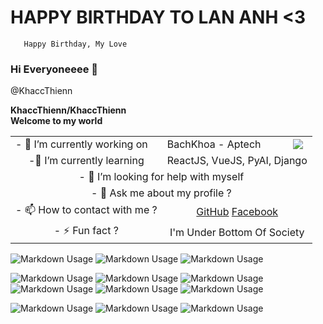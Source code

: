 # HAPPY BIRTHDAY TO LAN ANH <3 
```
   Happy Birthday, My Love
```
### Hi Everyoneeee 👋
@KhaccThienn

**KhaccThienn/KhaccThienn**
<br>
**Welcome to my world**
 
<table>
    <tr>
       <td>- 🔭 I’m currently working on </td> 
       <td>BachKhoa - Aptech</td>
       <td><img src="https://product.bachkhoa-aptech.edu.vn:33/Resources/Images/logo-bkap-edu.png"></td>
    </tr>
    <tr style="text-align: center">
       <td>-🌱 I’m currently learning</td> 
       <td colspan="2"> ReactJS, VueJS, PyAI, Django</td>
    </tr>
    <tr style="text-align: center">
       <td colspan="3">- 🤔 I’m looking for help with myself</td> 
    </tr>
    <tr style="text-align: center">
       <td colspan="3">- 💬 Ask me about my profile ?</td> 
    </tr>
    <tr style="text-align: center">
       <td>- 📫 How to contact with me ?</td> 
       <td colspan="2"> <a href="https://github.com/KhaccThienn">GitHub</a> <a href="https://facebook.com/le.khac.thien.311003">Facebook</a></td>
    </tr>
    <tr style="text-align: center">
       <td>- ⚡ Fun fact ?</td> 
       <td colspan="2"> I'm Under Bottom Of Society</td>
    </tr>
</table>

![Markdown Usage](http://github-profile-summary-cards.vercel.app/api/cards/profile-details?username=KhaccThienn&theme=2077)
![Markdown Usage](http://github-profile-summary-cards.vercel.app/api/cards/repos-per-language?username=KhaccThienn&theme=2077)
![Markdown Usage](http://github-profile-summary-cards.vercel.app/api/cards/stats?username=KhaccThienn&theme=2077)

![Markdown Usage](https://img.shields.io/static/v1?label=KhaccThienn&message=✔Ne&color=brightgreen)
![Markdown Usage](https://img.shields.io/static/v1?label=HTML5&message=❌Untracked&color=red)
![Markdown Usage](https://img.shields.io/static/v1?label=CSS3&message=❌Untracked&color=blue)
![Markdown Usage](https://img.shields.io/static/v1?label=Javascript&message=❌Untracked&color=yellow)
![Markdown Usage](https://img.shields.io/static/v1?label=ReactJS&message=✔Modified&color=blue)
![Markdown Usage](https://img.shields.io/static/v1?label=AngularJS&message=✔&nbsp;Tracked&color=success)

![Markdown Usage](https://img.shields.io/static/v1?label=KhaccThienn&message=✔108,000&color=important)
![Markdown Usage](https://img.shields.io/static/v1?label=KhaccThienn&message=✔108,000&color=critical)
![Markdown Usage](https://img.shields.io/static/v1?label=KhaccThienn&message=✔108,000&color=blueviolet)